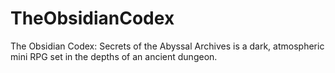# TheObsidianCodex
The Obsidian Codex: Secrets of the Abyssal Archives is a dark, atmospheric mini RPG set in the depths of an ancient dungeon.
